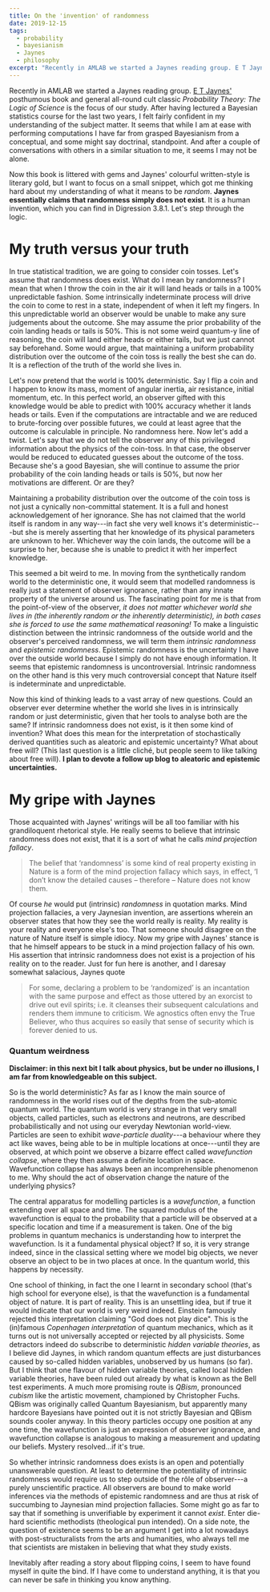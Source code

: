```yaml
---
title: On the 'invention' of randomness
date: 2019-12-15
tags:
  - probability
  - bayesianism
  - Jaynes
  - philosophy
excerpt: "Recently in AMLAB we started a Jaynes reading group. E T Jaynes' posthumous book and general all-round cult classic Probability Theory: The Logic of Science is the focus of our study. After having lectured a Bayesian statistics course for the last two years..."
---
```


Recently in AMLAB we started a Jaynes reading group. [E T Jaynes'](https://en.wikipedia.org/wiki/Edwin_Thompson_Jaynes) posthumous book and general all-round cult classic *Probability Theory: The Logic of Science* is the focus of our study. After having lectured a Bayesian statistics course for the last two years, I felt fairly confident in my understanding of the subject matter. It seems that while I am at ease with performing computations I have far from grasped Bayesianism from a conceptual, and some might say doctrinal, standpoint. And after a couple of conversations with others in a similar situation to me, it seems I may not be alone.

Now this book is littered with gems and Jaynes' colourful written-style is literary gold, but I want to focus on a small snippet, which got me thinking hard about my understanding of what it means to be *random*. **Jaynes essentially claims that randomness simply does not exist**. It is a human invention, which you can find in Digression 3.8.1. Let's step through the logic.

# My truth versus your truth
In true statistical tradition, we are going to consider coin tosses. Let's assume that randomness does exist. What do I mean by randomness? I mean that when I throw the coin in the air it will land heads or tails in a 100% unpredictable fashion. Some intrinsically indeterminate process will drive the coin to come to rest in a state, independent of when it left my fingers. In this unpredictable world an observer would be unable to make any sure judgements about the outcome. She may assume the prior probability of the coin landing heads or tails is 50%. This is not some weird quantum-y line of reasoning, the coin will land either heads or either tails, but we just cannot say beforehand. Some would argue, that maintaining a uniform probability distribution over the outcome of the coin toss is really the best she can do. It is a reflection of the truth of the world she lives in.

Let's now pretend that the world is 100% deterministic. Say I flip a coin and I happen to know its mass, moment of angular inertia, air resistance, initial momentum, etc. In this perfect world, an observer gifted with this knowledge would be able to predict with 100% accuracy whether it lands heads or tails. Even if the computations are intractable and we are reduced to brute-forcing over possible futures, we could at least agree that the outcome is calculable in principle. No randomness here. Now let's add a twist. Let's say that we do not tell the observer any of this privileged information about the physics of the coin-toss. In that case, the observer would be reduced to educated guesses about the outcome of the toss. Because she's a good Bayesian, she will continue to assume the prior probability of the coin landing heads or tails is 50%, but now her motivations are different. Or are they?

Maintaining a probability distribution over the outcome of the coin toss is not just a cynically non-committal statement. It is a full and honest acknowledgement of her ignorance. She has not claimed that the world itself is random in any way---in fact she very well knows it's deterministic---but she is merely asserting that her knowledge of its physical parameters are unknown to her. Whichever way the coin lands, the outcome will be a surprise to her, because she is unable to predict it with her imperfect knowledge.

This seemed a bit weird to me. In moving from the synthetically random world to the deterministic one, it would seem that modelled randomness is really just a statement of observer ignorance, rather than any innate property of the universe around us. The fascinating point for me is that from the point-of-view of the observer, *it does not matter whichever world she lives in (the inherently random or the inherently deterministic), in both cases she is forced to use the same mathematical reasoning!* To make a linguistic distinction between the intrinsic randomness of the outside world and the observer's perceived randomness, we will term them *intrinsic randomness* and *epistemic randomness*. Epistemic randomness is the uncertainty I have over the outside world because I simply do not have enough information. It seems that epistemic randomness is uncontroversial. Intrinsic randomness on the other hand is this very much controversial concept that Nature itself is indeterminate and unpredictable.

Now this kind of thinking leads to a vast array of new questions. Could an observer ever determine whether the world she lives in is intrinsically random or just deterministic, given that her tools to analyse both are the same? If intrinsic randomness does not exist, is it then some kind of invention? What does this mean for the interpretation of stochastically derived quantities such as aleatoric and epistemic uncertainty? What about free will? (This last question is a little cliché, but people seem to like talking about free will). **I plan to devote a follow up blog to aleatoric and epistemic uncertainties.**

# My gripe with Jaynes
Those acquainted with Jaynes' writings will be all too familiar with his grandiloquent rhetorical style. He really seems to believe that intrinsic randomness does not exist, that it is a sort of what he calls *mind projection fallacy*.

> The belief that ‘randomness’ is some kind of real property existing in Nature is a form of the mind projection fallacy which says, in effect, ‘I don’t know the detailed causes – therefore – Nature does not know them.

Of course *he* would put (intrinsic) *randomness* in quotation marks. Mind projection fallacies, a very Jaynesian invention, are assertions wherein an observer states that how they see the world really is reality. My reality is your reality and everyone else's too. That someone should disagree on the nature of Nature itself is simple idiocy. Now my gripe with Jaynes' stance is that he himself appears to be stuck in a mind projection fallacy of his own. His assertion that intrinsic randomness does not exist is a projection of his reality on to the reader. Just for fun here is another, and I daresay somewhat salacious, Jaynes quote

> For some, declaring a problem to be ‘randomized’ is an incantation with the same purpose and effect as those uttered by an exorcist to drive out evil spirits; i.e. it cleanses their subsequent calculations and renders them immune to criticism. We agnostics often envy the True Believer, who thus acquires so easily that sense of security which is forever denied to us.

### Quantum weirdness
**Disclaimer: in this next bit I talk about physics, but be under no illusions, I am far from knowledgeable on this subject.**

So is the world deterministic? As far as I know the main source of randomness in the world rises out of the depths from the sub-atomic quantum world. The quantum world is very strange in that very small objects, called particles, such as electrons and neutrons, are described probabilistically and not using our everyday Newtonian world-view. Particles are seen to exhibit *wave-particle duality*---a behaviour where they act like waves, being able to be in multiple locations at once---until they are observed, at which point we observe a bizarre effect called *wavefunction collapse*, where they then assume a definite location in space. Wavefunction collapse has always been an incomprehensible phenomenon to me. Why should the act of observation change the nature of the underlying physics?

The central apparatus for modelling particles is a *wavefunction*, a function extending over all space and time. The squared modulus of the wavefunction is equal to the probability that a particle will be observed at a specific location and time if a measurement is taken. One of the big problems in quantum mechanics is understanding how to interpret the wavefunction. Is it a fundamental physical object? If so, it is very strange indeed, since in the classical setting where we model big objects, we never observe an object to be in two places at once. In the quantum world, this happens by necessity.

One school of thinking, in fact the one I learnt in secondary school (that's high school for everyone else), is that the wavefunction is a fundamental object of nature. It is part of reality. This is an unsettling idea, but if true it would indicate that our world is very weird indeed. Einstein famously rejected this interpretation claiming "God does not play dice". This is the (in)famous *Copenhagen interpretation* of quantum mechanics, which as it turns out is not universally accepted or rejected by all physicists. Some detractors indeed do subscribe to deterministic *hidden variable theories*, as I believe did Jaynes, in which random quantum effects are just disturbances caused by so-called hidden variables, unobserved by us humans (so far). But I think that one flavour of hidden variable theories, called local hidden variable theories, have been ruled out already by what is known as the Bell test experiments. A much more promising route is *QBism*, pronounced *cubism* like the artistic movement, championed by Christopher Fuchs. QBism was originally called Quantum Bayesianism, but apparently many hardcore Bayesians have pointed out it is not strictly Bayesian and QBism sounds cooler anyway. In this theory particles occupy one position at any one time, the wavefunction is just an expression of observer ignorance, and wavefunction collapse is analogous to making a measurement and updating our beliefs. Mystery resolved...if it's true.

So whether intrinsic randomness does exists is an open and potentially unanswerable question. At least to determine the potentiality of intrinsic randomness would require us to step outside of the rôle of observer---a purely unscientific practice. All observers are bound to make world inferences via the methods of epistemic randomness and are thus at risk of succumbing to Jaynesian mind projection fallacies. Some might go as far to say that if something is unverifiable by experiment it cannot *exist*. Enter die-hard scientific methodists (theological pun intended). On a side note, the question of existence seems to be an argument I get into a lot nowadays with post-structuralists from the arts and humanities, who always tell me that scientists are mistaken in believing that what they study exists.

Inevitably after reading a story about flipping coins, I seem to have found myself in quite the bind. If I have come to understand anything, it is that you can never be safe in thinking you know anything.


[def]: jaynes-himself.jpg